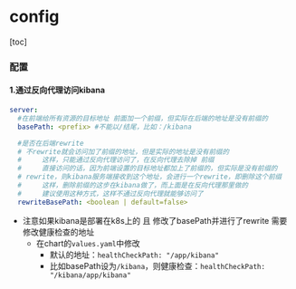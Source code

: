 # config

[toc]

### 配置

#### 1.通过反向代理访问kibana

```yaml
server:
  #在前端给所有资源的目标地址 前面加一个前缀，但实际在后端的地址是没有前缀的
  basePath: <prefix> #不能以/结尾，比如：/kibana

  #是否在后端rewrite
  # 不rewrite就会访问加了前缀的地址，但是实际的地址是没有前缀的
  #     这样，只能通过反向代理访问了，在反向代理去除掉 前缀
  #     直接访问的话，因为前端设置的目标地址都加上了前缀的，但实际是没有前缀的
  # rewrite，则kibana服务端接收到这个地址，会进行一个rewrite，即删除这个前缀
  #     这样，删除前缀的这步在kibana做了，而上面是在反向代理那里做的
  #     建议使用这种方式，这样不通过反向代理就能够访问了
  rewriteBasePath: <boolean | default=false>
```

* 注意如果kibana是部署在k8s上的 且 修改了basePath并进行了rewrite
需要修改健康检查的地址
  * 在chart的`values.yaml`中修改
    * 默认的地址：`healthCheckPath: "/app/kibana"`
    * 比如basePath设为`/kibana`，则健康检查：`healthCheckPath: "/kibana/app/kibana"`
